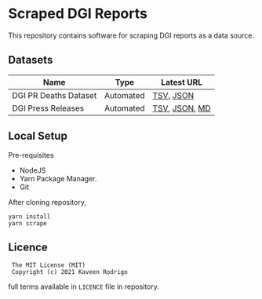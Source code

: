 # Scraped DGI Reports

This repository contains software for scraping DGI reports as a data source.

## Datasets

| Name | Type | Latest URL |
| --- | --- | --- |
| DGI PR Deaths Dataset | Automated | [TSV](https://github.com/kaveenr/covid19-memorial-lk-data/blob/data/data/dgi_reports_deaths_latest.tsv), [JSON](https://github.com/kaveenr/covid19-memorial-lk-data/blob/data/data/dgi_reports_deaths_latest.tsv)
| DGI Press Releases | Automated | [TSV](https://github.com/kaveenr/covid19-memorial-lk-data/blob/data/data/dgi_reports_latest.tsv), [JSON](https://github.com/kaveenr/covid19-memorial-lk-data/blob/data/data/dgi_reports_latest.json), [MD](https://github.com/kaveenr/covid19-memorial-lk-data/blob/data/data/dig_reports/README.md) |

## Local Setup
Pre-requisites
- NodeJS
- Yarn Package Manager.
- Git

After cloning repository, 
```
yarn install
yarn scrape
```

## Licence

```
 The MIT License (MIT)
 Copyright (c) 2021 Kaveen Rodrigo
```
full terms available in `LICENCE` file in repository.

